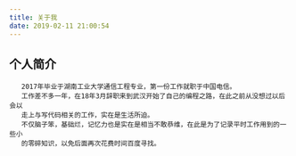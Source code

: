 ```yaml
---
title: 关于我
date: 2019-02-11 21:00:54
---
```


## 个人简介
       2017年毕业于湖南工业大学通信工程专业，第一份工作就职于中国电信。
       工作差不多一年，在18年3月辞职来到武汉开始了自己的编程之路，在此之前从没想过以后会以
       走上与写代码相关的工作，实在是生活所迫。
       不仅脑子笨，基础烂，记忆力也是实在是相当不敢恭维，在此是为了记录平时工作用到的一些小
       的零碎知识，以免后面再次花费时间百度寻找。